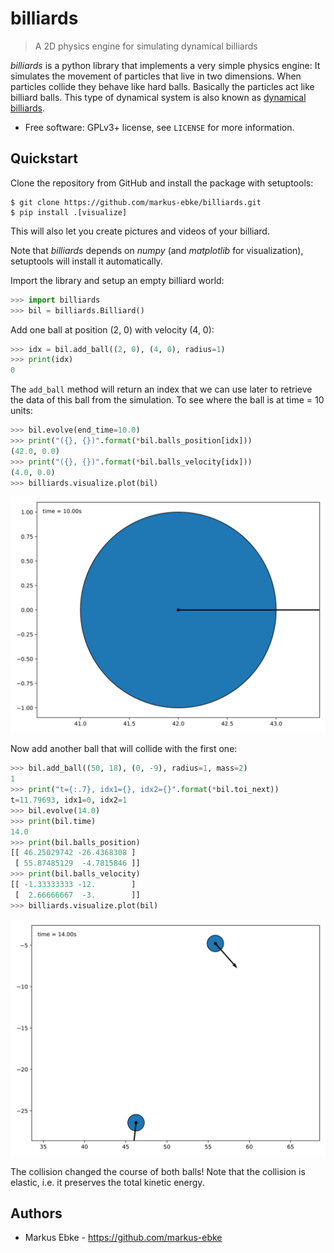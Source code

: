 # billiards
> A 2D physics engine for simulating dynamical billiards

_billiards_ is a python library that implements a very simple physics engine:
It simulates the movement of particles that live in two dimensions.
When particles collide they behave like hard balls.
Basically the particles act like billiard balls.
This type of dynamical system is also known as [dynamical billiards](https://en.wikipedia.org/wiki/Dynamical_billiards).


- Free software: GPLv3+ license, see `LICENSE` for more information.


## Quickstart

Clone the repository from GitHub and install the package with setuptools:
```shell
$ git clone https://github.com/markus-ebke/billiards.git
$ pip install .[visualize]
```
This will also let you create pictures and videos of your billiard.

Note that _billiards_ depends on _numpy_ (and _matplotlib_ for visualization), setuptools will install it automatically.

Import the library and setup an empty billiard world:

```python
>>> import billiards
>>> bil = billiards.Billiard()
```

Add one ball at position (2, 0) with velocity (4, 0):

```python
>>> idx = bil.add_ball((2, 0), (4, 0), radius=1)
>>> print(idx)
0
```

The `add_ball` method will return an index that we can use later to retrieve the data of this ball from the simulation.
To see where the ball is at time = 10 units:
```python
>>> bil.evolve(end_time=10.0)
>>> print("({}, {})".format(*bil.balls_position[idx]))
(42.0, 0.0)
>>> print("({}, {})".format(*bil.balls_velocity[idx]))
(4.0, 0.0)
>>> billiards.visualize.plot(bil)
```
![alt text](docs/_images/quickstart_1.svg "One ball")

Now add another ball that will collide with the first one:
```python
>>> bil.add_ball((50, 18), (0, -9), radius=1, mass=2)
1
>>> print("t={:.7}, idx1={}, idx2={}".format(*bil.toi_next))
t=11.79693, idx1=0, idx2=1
>>> bil.evolve(14.0)
>>> print(bil.time)
14.0
>>> print(bil.balls_position)
[[ 46.25029742 -26.4368308 ]
 [ 55.87485129  -4.7815846 ]]
>>> print(bil.balls_velocity)
[[ -1.33333333 -12.        ]
 [  2.66666667  -3.        ]]
>>> billiards.visualize.plot(bil)
```
![alt text](docs/_images/quickstart_2.svg "Two balls after collision")

The collision changed the course of both balls!
Note that the collision is elastic, i.e. it preserves the total kinetic energy.

## Authors

- Markus Ebke - <https://github.com/markus-ebke>


